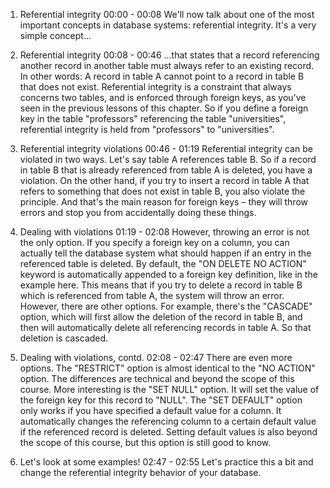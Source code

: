 1. Referential integrity
00:00 - 00:08
We'll now talk about one of the most important concepts in database systems: referential integrity. It's a very simple concept...

2. Referential integrity
00:08 - 00:46
...that states that a record referencing another record in another table must always refer to an existing record. In other words: A record in table A cannot point to a record in table B that does not exist. Referential integrity is a constraint that always concerns two tables, and is enforced through foreign keys, as you've seen in the previous lessons of this chapter. So if you define a foreign key in the table "professors" referencing the table "universities", referential integrity is held from "professors" to "universities".

3. Referential integrity violations
00:46 - 01:19
Referential integrity can be violated in two ways. Let's say table A references table B. So if a record in table B that is already referenced from table A is deleted, you have a violation. On the other hand, if you try to insert a record in table A that refers to something that does not exist in table B, you also violate the principle. And that's the main reason for foreign keys – they will throw errors and stop you from accidentally doing these things.

4. Dealing with violations
01:19 - 02:08
However, throwing an error is not the only option. If you specify a foreign key on a column, you can actually tell the database system what should happen if an entry in the referenced table is deleted. By default, the "ON DELETE NO ACTION" keyword is automatically appended to a foreign key definition, like in the example here. This means that if you try to delete a record in table B which is referenced from table A, the system will throw an error. However, there are other options. For example, there's the "CASCADE" option, which will first allow the deletion of the record in table B, and then will automatically delete all referencing records in table A. So that deletion is cascaded.

5. Dealing with violations, contd.
02:08 - 02:47
There are even more options. The "RESTRICT" option is almost identical to the "NO ACTION" option. The differences are technical and beyond the scope of this course. More interesting is the "SET NULL" option. It will set the value of the foreign key for this record to "NULL". The "SET DEFAULT" option only works if you have specified a default value for a column. It automatically changes the referencing column to a certain default value if the referenced record is deleted. Setting default values is also beyond the scope of this course, but this option is still good to know.

6. Let's look at some examples!
02:47 - 02:55
Let's practice this a bit and change the referential integrity behavior of your database.
